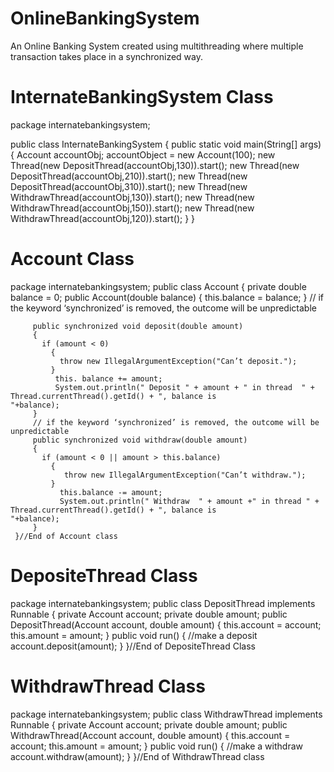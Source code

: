 OnlineBankingSystem
===================

An Online Banking System created using multithreading where multiple transaction takes place in a synchronized way.

InternateBankingSystem Class
============================
package internatebankingsystem;

  public class InternateBankingSystem
   {
      public static void main(String[] args) 
      {
          Account accountObj; 
          accountObject = new Account(100);
             new Thread(new DepositThread(accountObj,130)).start();
             new Thread(new DepositThread(accountObj,210)).start();
             new Thread(new DepositThread(accountObj,310)).start();
             new Thread(new WithdrawThread(accountObj,130)).start();
             new Thread(new WithdrawThread(accountObj,150)).start();
             new Thread(new WithdrawThread(accountObj,120)).start();
      }
  }


Account Class
==============
package internatebankingsystem;
     public class Account 
     {
         private double balance = 0;
         public Account(double balance)
           {
               this.balance = balance;
           }
         // if the keyword ‘synchronized’ is removed, the outcome will be  unpredictable
     
         public synchronized void deposit(double amount) 
         {
           if (amount < 0) 
             {
               throw new IllegalArgumentException("Can’t deposit.");
             }
              this. balance += amount;
              System.out.println(" Deposit " + amount + " in thread  " + Thread.currentThread().getId() + ", balance is               "+balance);
         }
         // if the keyword ‘synchronized’ is removed, the outcome will be  unpredictable
         public synchronized void withdraw(double amount) 
         {
           if (amount < 0 || amount > this.balance) 
             {
                throw new IllegalArgumentException("Can’t withdraw.");
             }
               this.balance -= amount;
               System.out.println(" Withdraw  " + amount +" in thread " + Thread.currentThread().getId() + ", balance is                "+balance);
         }
     }//End of Account class


DepositeThread Class
====================
package internatebankingsystem;
     public class DepositThread implements Runnable 
     {
         private Account account;
         private double amount;
         public DepositThread(Account account, double amount) 
         {
             this.account = account;
             this.amount = amount;
         }
         public void run()
         {
         //make a deposit
              account.deposit(amount);
         }
     }//End of DepositeThread Class

WithdrawThread Class
====================
package internatebankingsystem;
     public class WithdrawThread implements Runnable 
     {
         private Account account;
         private double amount;
         public WithdrawThread(Account account, double amount) 
           {
             this.account = account;
             this.amount = amount;
           }
         public void run() 
           {
           //make a withdraw 
             account.withdraw(amount);
           }
     }//End of  WithdrawThread class



